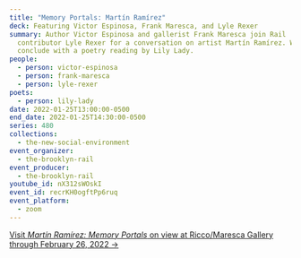 ```yaml
---
title: "Memory Portals: Martín Ramírez"
deck: Featuring Victor Espinosa, Frank Maresca, and Lyle Rexer
summary: Author Victor Espinosa and gallerist Frank Maresca join Rail
  contributor Lyle Rexer for a conversation on artist Martín Ramírez. We
  conclude with a poetry reading by Lily Lady.
people:
  - person: victor-espinosa
  - person: frank-maresca
  - person: lyle-rexer
poets:
  - person: lily-lady
date: 2022-01-25T13:00:00-0500
end_date: 2022-01-25T14:30:00-0500
series: 480
collections:
  - the-new-social-environment
event_organizer:
  - the-brooklyn-rail
event_producer:
  - the-brooklyn-rail
youtube_id: nX312sWOskI
event_id: recrKH0ogftPp6ruq
event_platform:
  - zoom
---
```

[Visit *Martín Ramírez: Memory Portals* on view at Ricco/Maresca Gallery through February 26, 2022 →](https://www.riccomaresca.com/viewing-room/58-martin-ramirez-memory-portals-in-person-and-online-extended/)